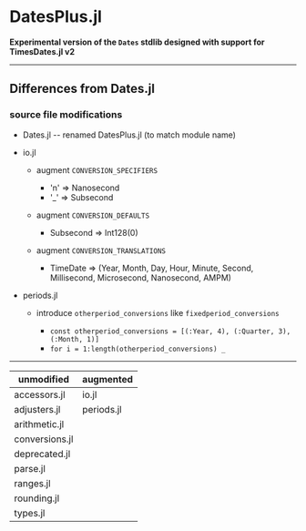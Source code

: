 # DatesPlus.jl
**Experimental version of the `Dates` stdlib designed with support for TimesDates.jl v2**

----

## Differences from Dates.jl


### source file modifications

- Dates.jl
    -- renamed DatesPlus.jl (to match module name)

- io.jl

  * augment `CONVERSION_SPECIFIERS`
    * 'n' => Nanosecond
    * '_' => Subsecond
 
  * augment `CONVERSION_DEFAULTS`
    * Subsecond => Int128(0)
 
  * augment `CONVERSION_TRANSLATIONS`
    * TimeDate => (Year, Month, Day, Hour, Minute, Second, Millisecond, Microsecond, Nanosecond, AMPM)

- periods.jl

  * introduce `otherperiod_conversions` like `fixedperiod_conversions`
 
    * `const otherperiod_conversions = [(:Year, 4), (:Quarter, 3), (:Month, 1)]`
    * `for i = 1:length(otherperiod_conversions) _`


----

| unmodified     | augmented     |
|----------------|---------------|
| accessors.jl   |  io.jl        |             
| adjusters.jl   |  periods.jl   |
| arithmetic.jl  |               |
| conversions.jl |               |
| deprecated.jl  |               |
| parse.jl       |               |
| ranges.jl      |               | 
| rounding.jl    |               |
| types.jl       |               |


